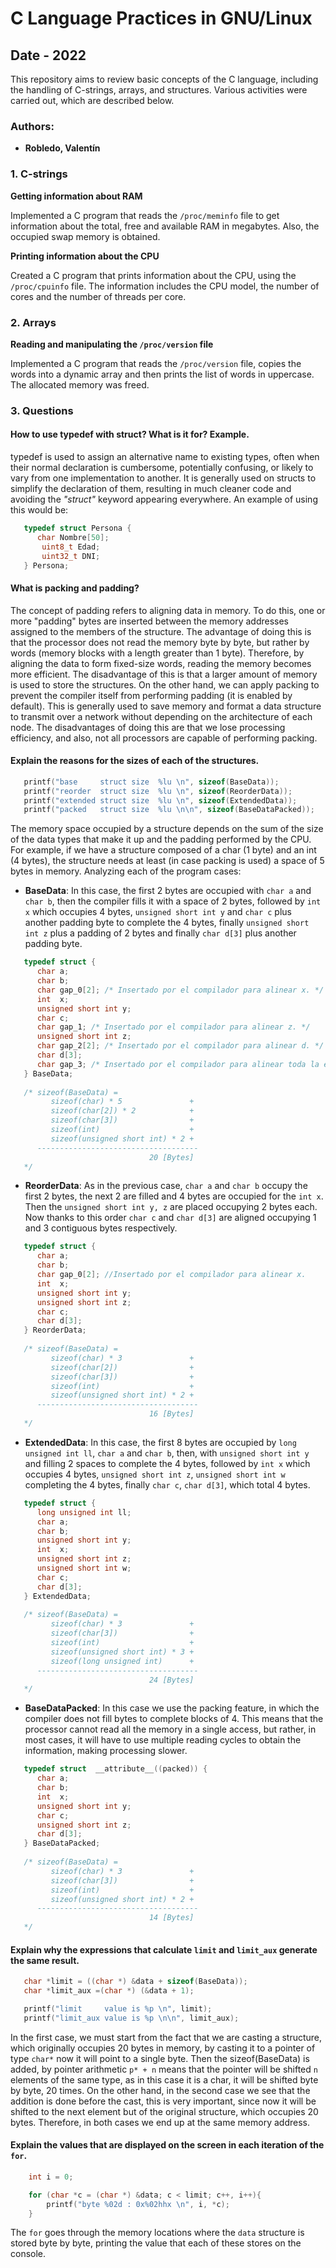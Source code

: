 # C Language Practices in GNU/Linux

## Date - 2022

This repository aims to review basic concepts of the C language, including the handling of C-strings, arrays, and structures. Various activities were carried out, which are described below.

### Authors:
- **Robledo, Valentín**

### 1. C-strings

**Getting information about RAM**

Implemented a C program that reads the `/proc/meminfo` file to get information about the total, free and available RAM in megabytes. Also, the occupied swap memory is obtained.

**Printing information about the CPU**

Created a C program that prints information about the CPU, using the `/proc/cpuinfo` file. The information includes the CPU model, the number of cores and the number of threads per core.

### 2. Arrays

**Reading and manipulating the `/proc/version` file**

Implemented a C program that reads the `/proc/version` file, copies the words into a dynamic array and then prints the list of words in uppercase. The allocated memory was freed.

### 3. Questions

#### How to use typedef with struct? What is it for? Example.

typedef is used to assign an alternative name to existing types, often when their normal declaration is cumbersome, potentially confusing, or likely to vary from one implementation to another. It is generally used on structs to simplify the declaration of them, resulting in much cleaner code and avoiding the <i>"struct"</i> keyword appearing everywhere. An example of using this would be:
       
```C
   typedef struct Persona { 
      char Nombre[50];
       uint8_t Edad;
       uint32_t DNI; 
   } Persona; 
```
       
#### What is packing and padding?

The concept of padding refers to aligning data in memory. To do this, one or more "padding" bytes are inserted between the memory addresses assigned to the members of the structure. The advantage of doing this is that the processor does not read the memory byte by byte, but rather by words (memory blocks with a length greater than 1 byte). Therefore, by aligning the data to form fixed-size words, reading the memory becomes more efficient. The disadvantage of this is that a larger amount of memory is used to store the structures. On the other hand, we can apply packing to prevent the compiler itself from performing padding (it is enabled by default). This is generally used to save memory and format a data structure to transmit over a network without depending on the architecture of each node. The disadvantages of doing this are that we lose processing efficiency, and also, not all processors are capable of performing packing.

#### Explain the reasons for the sizes of each of the structures.

```C
   printf("base     struct size  %lu \n", sizeof(BaseData));
   printf("reorder  struct size  %lu \n", sizeof(ReorderData));
   printf("extended struct size  %lu \n", sizeof(ExtendedData));
   printf("packed   struct size  %lu \n\n", sizeof(BaseDataPacked));
```

The memory space occupied by a structure depends on the sum of the size of the data types that make it up and the padding performed by the CPU. For example, if we have a structure composed of a char (1 byte) and an int (4 bytes), the structure needs at least (in case packing is used) a space of 5 bytes in memory. Analyzing each of the program cases: <br>

- <b>BaseData</b>: In this case, the first 2 bytes are occupied with ```char a``` and ```char b```, then the compiler fills it with a space of 2 bytes, followed by ```int x``` which occupies 4 bytes, ```unsigned short int y``` and ```char c``` plus another padding byte to complete the 4 bytes, finally ```unsigned short int z``` plus a padding of 2 bytes and finally ```char d[3]``` plus another padding byte.

```C
   typedef struct {
      char a;
      char b;
      char gap_0[2]; /* Insertado por el compilador para alinear x. */
      int  x;
      unsigned short int y;
      char c;
      char gap_1; /* Insertado por el compilador para alinear z. */
      unsigned short int z;
      char gap_2[2]; /* Insertado por el compilador para alinear d. */
      char d[3];
      char gap_3; /* Insertado por el compilador para alinear toda la estructura en una matriz. */
   } BaseData; 
      
   /* sizeof(BaseData) = 
         sizeof(char) * 5               +
         sizeof(char[2]) * 2            +
         sizeof(char[3])                +
         sizeof(int)                    +
         sizeof(unsigned short int) * 2 +
      ------------------------------------
                               20 [Bytes]
   */
```

- <b>ReorderData</b>: As in the previous case, ```char a``` and ```char b``` occupy the first 2 bytes, the next 2 are filled and 4 bytes are occupied for the ```int x```. Then the ```unsigned short int y, z``` are placed occupying 2 bytes each. Now thanks to this order ```char c``` and ```char d[3]``` are aligned occupying 1 and 3 contiguous bytes respectively.

```C
   typedef struct {
      char a;
      char b;
      char gap_0[2]; //Insertado por el compilador para alinear x.
      int  x;
      unsigned short int y;
      unsigned short int z;
      char c;
      char d[3];
   } ReorderData;
    
   /* sizeof(BaseData) = 
         sizeof(char) * 3               +
         sizeof(char[2])                +
         sizeof(char[3])                +
         sizeof(int)                    +
         sizeof(unsigned short int) * 2 +
      ------------------------------------
                               16 [Bytes]
   */
```

- <b>ExtendedData</b>: In this case, the first 8 bytes are occupied by ```long unsigned int ll```, ```char a``` and ```char b```, then, with ```unsigned short int y``` and filling 2 spaces to complete the 4 bytes, followed by ```int x``` which occupies 4 bytes, ```unsigned short int z```, ```unsigned short int w``` completing the 4 bytes, finally ```char c```, ```char d[3]```, which total 4 bytes.

```C
   typedef struct {
      long unsigned int ll;
      char a;
      char b;
      unsigned short int y;
      int  x;
      unsigned short int z;
      unsigned short int w;
      char c;
      char d[3];
   } ExtendedData;
      
   /* sizeof(BaseData) = 
         sizeof(char) * 3               +
         sizeof(char[3])                +
         sizeof(int)                    +
         sizeof(unsigned short int) * 3 +
         sizeof(long unsigned int)      +
      ------------------------------------
                               24 [Bytes]
   */
```

- <b>BaseDataPacked</b>: In this case we use the packing feature, in which the compiler does not fill bytes to complete blocks of 4. This means that the processor cannot read all the memory in a single access, but rather, in most cases, it will have to use multiple reading cycles to obtain the information, making processing slower.

```C
   typedef struct  __attribute__((packed)) {
      char a;
      char b;
      int  x;
      unsigned short int y;
      char c;
      unsigned short int z;
      char d[3];
   } BaseDataPacked;
      
   /* sizeof(BaseData) = 
         sizeof(char) * 3               +
         sizeof(char[3])                +
         sizeof(int)                    +
         sizeof(unsigned short int) * 2 +
      ------------------------------------
                               14 [Bytes]
   */
```

#### Explain why the expressions that calculate ```limit``` and ```limit_aux``` generate the same result.

```C   
   char *limit = ((char *) &data + sizeof(BaseData)); 
   char *limit_aux =(char *) (&data + 1);

   printf("limit     value is %p \n", limit); 
   printf("limit_aux value is %p \n\n", limit_aux);
```

In the first case, we must start from the fact that we are casting a structure, which originally occupies 20 bytes in memory, by casting it to a pointer of type ```char*``` now it will point to a single byte. Then the sizeof(BaseData) is added, by pointer arithmetic ```p* + n``` means that the pointer will be shifted ```n``` elements of the same type, as in this case it is a char, it will be shifted byte by byte, 20 times. On the other hand, in the second case we see that the addition is done before the cast, this is very important, since now it will be shifted to the next element but of the original structure, which occupies 20 bytes. Therefore, in both cases we end up at the same memory address.

#### Explain the values ​​that are displayed on the screen in each iteration of the ```for```.

```C
    int i = 0;

    for (char *c = (char *) &data; c < limit; c++, i++){
        printf("byte %02d : 0x%02hhx \n", i, *c);
    }
```

The ```for``` goes through the memory locations where the ```data``` structure is stored byte by byte, printing the value that each of these stores on the console.
